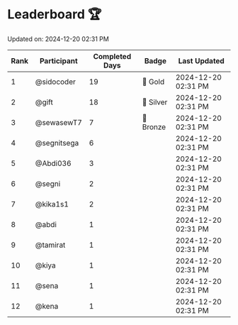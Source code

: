 # Leaderboard 🏆

Updated on: 2024-12-20 02:31 PM

| Rank | Participant       | Completed Days | Badge      | Last Updated         |
|------|-------------------|----------------|------------|----------------------|
| 1    | @sidocoder        | 19             | 🏅 Gold     | 2024-12-20 02:31 PM |
| 2    | @gift             | 18             | 🥈 Silver   | 2024-12-20 02:31 PM |
| 3    | @sewasewT7        | 7              | 🥉 Bronze   | 2024-12-20 02:31 PM |
| 4    | @segnitsega       | 6              |            | 2024-12-20 02:31 PM |
| 5    | @Abdi036          | 3              |            | 2024-12-20 02:31 PM |
| 6    | @segni            | 2              |            | 2024-12-20 02:31 PM |
| 7    | @kika1s1          | 2              |            | 2024-12-20 02:31 PM |
| 8    | @abdi             | 1              |            | 2024-12-20 02:31 PM |
| 9    | @tamirat          | 1              |            | 2024-12-20 02:31 PM |
| 10   | @kiya             | 1              |            | 2024-12-20 02:31 PM |
| 11   | @sena             | 1              |            | 2024-12-20 02:31 PM |
| 12   | @kena             | 1              |            | 2024-12-20 02:31 PM |
